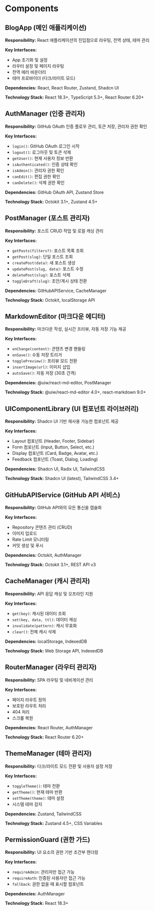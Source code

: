 # Components

## BlogApp (메인 애플리케이션)
**Responsibility:** React 애플리케이션의 진입점으로 라우팅, 전역 상태, 테마 관리

**Key Interfaces:**
- App 초기화 및 설정
- 라우터 설정 및 페이지 라우팅
- 전역 에러 바운더리
- 테마 프로바이더 (다크/라이트 모드)

**Dependencies:** React, React Router, Zustand, Shadcn UI

**Technology Stack:** React 18.3+, TypeScript 5.3+, React Router 6.20+

## AuthManager (인증 관리자)
**Responsibility:** GitHub OAuth 인증 플로우 관리, 토큰 저장, 관리자 권한 확인

**Key Interfaces:**
- `login()`: GitHub OAuth 로그인 시작
- `logout()`: 로그아웃 및 토큰 삭제
- `getUser()`: 현재 사용자 정보 반환
- `isAuthenticated()`: 인증 상태 확인
- `isAdmin()`: 관리자 권한 확인
- `canEdit()`: 편집 권한 확인
- `canDelete()`: 삭제 권한 확인

**Dependencies:** GitHub OAuth API, Zustand Store

**Technology Stack:** Octokit 3.1+, Zustand 4.5+

## PostManager (포스트 관리자)
**Responsibility:** 포스트 CRUD 작업 및 로컬 캐싱 관리

**Key Interfaces:**
- `getPosts(filters?)`: 포스트 목록 조회
- `getPost(slug)`: 단일 포스트 조회
- `createPost(data)`: 새 포스트 생성
- `updatePost(slug, data)`: 포스트 수정
- `deletePost(slug)`: 포스트 삭제
- `toggleDraft(slug)`: 초안/게시 상태 전환

**Dependencies:** GitHubAPIService, CacheManager

**Technology Stack:** Octokit, localStorage API

## MarkdownEditor (마크다운 에디터)
**Responsibility:** 마크다운 작성, 실시간 프리뷰, 자동 저장 기능 제공

**Key Interfaces:**
- `onChange(content)`: 콘텐츠 변경 핸들링
- `onSave()`: 수동 저장 트리거
- `togglePreview()`: 프리뷰 모드 전환
- `insertImage(url)`: 이미지 삽입
- `autoSave()`: 자동 저장 (30초 간격)

**Dependencies:** @uiw/react-md-editor, PostManager

**Technology Stack:** @uiw/react-md-editor 4.0+, react-markdown 9.0+

## UIComponentLibrary (UI 컴포넌트 라이브러리)
**Responsibility:** Shadcn UI 기반 재사용 가능한 컴포넌트 제공

**Key Interfaces:**
- Layout 컴포넌트 (Header, Footer, Sidebar)
- Form 컴포넌트 (Input, Button, Select, etc.)
- Display 컴포넌트 (Card, Badge, Avatar, etc.)
- Feedback 컴포넌트 (Toast, Dialog, Loading)

**Dependencies:** Shadcn UI, Radix UI, TailwindCSS

**Technology Stack:** Shadcn UI (latest), TailwindCSS 3.4+

## GitHubAPIService (GitHub API 서비스)
**Responsibility:** GitHub API와의 모든 통신을 캡슐화

**Key Interfaces:**
- Repository 콘텐츠 관리 (CRUD)
- 이미지 업로드
- Rate Limit 모니터링
- 커밋 생성 및 푸시

**Dependencies:** Octokit, AuthManager

**Technology Stack:** Octokit 3.1+, REST API v3

## CacheManager (캐시 관리자)
**Responsibility:** API 응답 캐싱 및 오프라인 지원

**Key Interfaces:**
- `get(key)`: 캐시된 데이터 조회
- `set(key, data, ttl)`: 데이터 캐싱
- `invalidate(pattern)`: 캐시 무효화
- `clear()`: 전체 캐시 삭제

**Dependencies:** localStorage, IndexedDB

**Technology Stack:** Web Storage API, IndexedDB

## RouterManager (라우터 관리자)
**Responsibility:** SPA 라우팅 및 네비게이션 관리

**Key Interfaces:**
- 페이지 라우트 정의
- 보호된 라우트 처리
- 404 처리
- 스크롤 복원

**Dependencies:** React Router, AuthManager

**Technology Stack:** React Router 6.20+

## ThemeManager (테마 관리자)
**Responsibility:** 다크/라이트 모드 전환 및 사용자 설정 저장

**Key Interfaces:**
- `toggleTheme()`: 테마 전환
- `getTheme()`: 현재 테마 반환
- `setTheme(theme)`: 테마 설정
- 시스템 테마 감지

**Dependencies:** Zustand, TailwindCSS

**Technology Stack:** Zustand 4.5+, CSS Variables

## PermissionGuard (권한 가드)
**Responsibility:** UI 요소의 권한 기반 조건부 렌더링

**Key Interfaces:**
- `requireAdmin`: 관리자만 접근 가능
- `requireAuth`: 인증된 사용자만 접근 가능
- `fallback`: 권한 없을 때 표시할 컴포넌트

**Dependencies:** AuthManager

**Technology Stack:** React 18.3+
